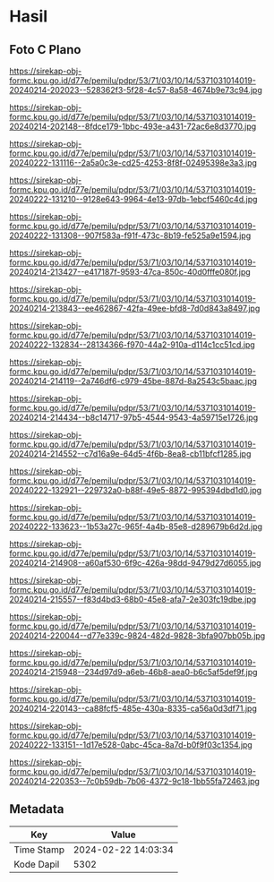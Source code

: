 # Hasil

## Foto C Plano

https://sirekap-obj-formc.kpu.go.id/d77e/pemilu/pdpr/53/71/03/10/14/5371031014019-20240214-202023--528362f3-5f28-4c57-8a58-4674b9e73c94.jpg

https://sirekap-obj-formc.kpu.go.id/d77e/pemilu/pdpr/53/71/03/10/14/5371031014019-20240214-202148--8fdce179-1bbc-493e-a431-72ac6e8d3770.jpg

https://sirekap-obj-formc.kpu.go.id/d77e/pemilu/pdpr/53/71/03/10/14/5371031014019-20240222-131116--2a5a0c3e-cd25-4253-8f8f-02495398e3a3.jpg

https://sirekap-obj-formc.kpu.go.id/d77e/pemilu/pdpr/53/71/03/10/14/5371031014019-20240222-131210--9128e643-9964-4e13-97db-1ebcf5460c4d.jpg

https://sirekap-obj-formc.kpu.go.id/d77e/pemilu/pdpr/53/71/03/10/14/5371031014019-20240222-131308--907f583a-f91f-473c-8b19-fe525a9e1594.jpg

https://sirekap-obj-formc.kpu.go.id/d77e/pemilu/pdpr/53/71/03/10/14/5371031014019-20240214-213427--e417187f-9593-47ca-850c-40d0fffe080f.jpg

https://sirekap-obj-formc.kpu.go.id/d77e/pemilu/pdpr/53/71/03/10/14/5371031014019-20240214-213843--ee462867-42fa-49ee-bfd8-7d0d843a8497.jpg

https://sirekap-obj-formc.kpu.go.id/d77e/pemilu/pdpr/53/71/03/10/14/5371031014019-20240222-132834--28134366-f970-44a2-910a-d114c1cc51cd.jpg

https://sirekap-obj-formc.kpu.go.id/d77e/pemilu/pdpr/53/71/03/10/14/5371031014019-20240214-214119--2a746df6-c979-45be-887d-8a2543c5baac.jpg

https://sirekap-obj-formc.kpu.go.id/d77e/pemilu/pdpr/53/71/03/10/14/5371031014019-20240214-214434--b8c14717-97b5-4544-9543-4a59715e1726.jpg

https://sirekap-obj-formc.kpu.go.id/d77e/pemilu/pdpr/53/71/03/10/14/5371031014019-20240214-214552--c7d16a9e-64d5-4f6b-8ea8-cb11bfcf1285.jpg

https://sirekap-obj-formc.kpu.go.id/d77e/pemilu/pdpr/53/71/03/10/14/5371031014019-20240222-132921--229732a0-b88f-49e5-8872-995394dbd1d0.jpg

https://sirekap-obj-formc.kpu.go.id/d77e/pemilu/pdpr/53/71/03/10/14/5371031014019-20240222-133623--1b53a27c-965f-4a4b-85e8-d289679b6d2d.jpg

https://sirekap-obj-formc.kpu.go.id/d77e/pemilu/pdpr/53/71/03/10/14/5371031014019-20240214-214908--a60af530-6f9c-426a-98dd-9479d27d6055.jpg

https://sirekap-obj-formc.kpu.go.id/d77e/pemilu/pdpr/53/71/03/10/14/5371031014019-20240214-215557--f83d4bd3-68b0-45e8-afa7-2e303fc19dbe.jpg

https://sirekap-obj-formc.kpu.go.id/d77e/pemilu/pdpr/53/71/03/10/14/5371031014019-20240214-220044--d77e339c-9824-482d-9828-3bfa907bb05b.jpg

https://sirekap-obj-formc.kpu.go.id/d77e/pemilu/pdpr/53/71/03/10/14/5371031014019-20240214-215948--234d97d9-a6eb-46b8-aea0-b6c5af5def9f.jpg

https://sirekap-obj-formc.kpu.go.id/d77e/pemilu/pdpr/53/71/03/10/14/5371031014019-20240214-220143--ca88fcf5-485e-430a-8335-ca56a0d3df71.jpg

https://sirekap-obj-formc.kpu.go.id/d77e/pemilu/pdpr/53/71/03/10/14/5371031014019-20240222-133151--1d17e528-0abc-45ca-8a7d-b0f9f03c1354.jpg

https://sirekap-obj-formc.kpu.go.id/d77e/pemilu/pdpr/53/71/03/10/14/5371031014019-20240214-220353--7c0b59db-7b06-4372-9c18-1bb55fa72463.jpg


## Metadata

| Key        | Value               |
| ---------- | ------------------- |
| Time Stamp | 2024-02-22 14:03:34 |
| Kode Dapil | 5302                |



